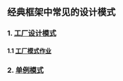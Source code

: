 ## 经典框架中常见的设计模式

### 1. [工厂设计模式](https://github.com/kbslan/gupaolearning/tree/master/design_pattern/src/main/java/com/gupaoedu/vip/pattren/factory)

#### 1.1 [工厂模式作业](https://github.com/kbslan/gupaolearning/tree/master/design_pattern/src/main/resources/design_pattern/factory_pattern)

### 2. [单例模式]()
